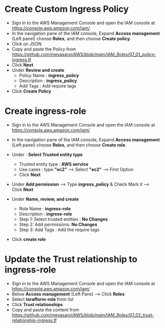 
# Create Custom Ingress Policy
- Sign in to the AWS Management Console and open the IAM console at https://console.aws.amazon.com/iam/
- In the navigation pane of the IAM console, Expand __Access management__ (Left panel) choose __Roles__, and then choose __Create policy__.
- Click on JSON 
- Copy and paste the Policy from https://github.com/mevasaroj/AWS/blob/main/IAM_Roles/07_01_policy-ingress.tf
- Click __Next__
- Under **Review and create** 
   - Policy Name : **ingress_policy**
   - Description : **ingress_policy**
   - Add Tags : Add require tags 
- Click __Create Policy__



# Create ingress-role
- Sign in to the AWS Management Console and open the IAM console at https://console.aws.amazon.com/iam/
- In the navigation pane of the IAM console, Expand __Access management__ (Left panel) choose __Roles__, and then choose __Create role__.
  
- Under : **Select Trusted entity type**
   - Trusted entity type : **AWS service**
   - Use cases : type __"ec2"__ --> Select __"ec2"__ --> First Option
   - Click __Next__
 
- Under **Add permission** --> Type **ingress_policy** & Check Mark it --> Click __Next__

        
- Under **Name, review, and create**
   - Role Name : **ingress-role**
   - Description : **ingress-role**
   - Step 1: Select trusted entities : __No Changes__
   - Step 2: Add permissions: __No Changes__
   - Step 3: Add Tags : Add the require tags

- Click **create role**



# Update the Trust relationship to ingress-role
- Sign in to the AWS Management Console and open the IAM console at https://console.aws.amazon.com/iam/
- Below __Access management__ (Left Pane) --> Click **Roles**
- Select **terafform-role** from list
- Click **Trust relationships**
- Copy and paste the content from https://github.com/mevasaroj/AWS/blob/main/IAM_Roles/07_02_trust-relationship-ingress.tf
